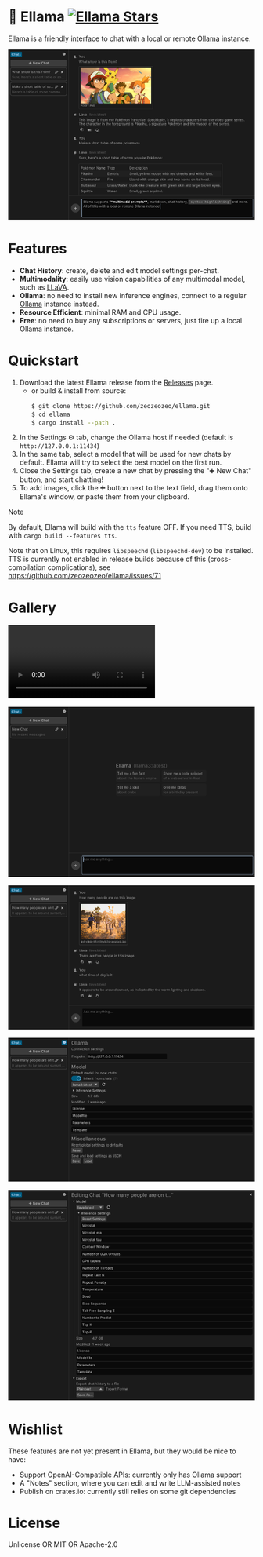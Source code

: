 <div class="oranda-hide">

# 🦙 Ellama [![Ellama Stars](https://img.shields.io/github/stars/zeozeozeo/ellama.svg)](https://github.com/zeozeozeo/ellama)

</div>

Ellama is a friendly interface to chat with a local or remote [Ollama](https://ollama.com/) instance.

![Ellama, a friendly Ollama interface, running LLaVA](./media/pokey.png)

# Features

- **Chat History**: create, delete and edit model settings per-chat.
- **Multimodality**: easily use vision capabilities of any multimodal model, such as [LLaVA](https://ollama.com/library/llava).
- **Ollama**: no need to install new inference engines, connect to a regular [Ollama](https://ollama.com/) instance instead.
- **Resource Efficient**: minimal RAM and CPU usage.
- **Free**: no need to buy any subscriptions or servers, just fire up a local Ollama instance.

# Quickstart

1. Download the latest Ellama release from the [Releases](https://github.com/zeozeozeo/ellama/releases) page.
   - or build & install from source:
     ```bash
     $ git clone https://github.com/zeozeozeo/ellama.git
     $ cd ellama
     $ cargo install --path .
     ```
2. In the Settings ⚙️ tab, change the Ollama host if needed (default is `http://127.0.0.1:11434`)
3. In the same tab, select a model that will be used for new chats by default. Ellama will try to select the best model on the first run.
4. Close the Settings tab, create a new chat by pressing the "➕ New Chat" button, and start chatting!
5. To add images, click the ➕ button next to the text field, drag them onto Ellama's window, or paste them from your clipboard.

> [!NOTE]
> By default, Ellama will build with the `tts` feature OFF. If you need TTS, build with `cargo build --features tts`.
>
> Note that on Linux, this requires `libspeechd` (`libspeechd-dev`) to be installed. TTS is currently not enabled in release builds because of this (cross-compilation complications), see https://github.com/zeozeozeo/ellama/issues/71

# Gallery

![Demo of a reasoning model (Qwen3)](./media/reasoning.mp4)

![Ellama's greeting screen](./media/funfact.png)

![LLaVA counting people, in Ellama](./media/countppl.png)

![Ellama's settings panel](./media/setthings.png)

![Ellama's chat edit panel](./media/chatedit.png)

# Wishlist

These features are not yet present in Ellama, but they would be nice to have:

- Support OpenAI-Compatible APIs: currently only has Ollama support
- A "Notes" section, where you can edit and write LLM-assisted notes
- Publish on crates.io: currently still relies on some git dependencies

# License

Unlicense OR MIT OR Apache-2.0
